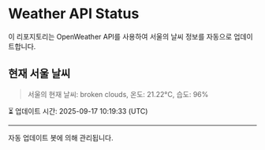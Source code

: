 
# Weather API Status

이 리포지토리는 OpenWeather API를 사용하여 서울의 날씨 정보를 자동으로 업데이트합니다.

## 현재 서울 날씨
> 서울의 현재 날씨: broken clouds, 온도: 21.22°C, 습도: 96%

⏳ 업데이트 시간: 2025-09-17 10:19:33 (UTC)

---
자동 업데이트 봇에 의해 관리됩니다.
